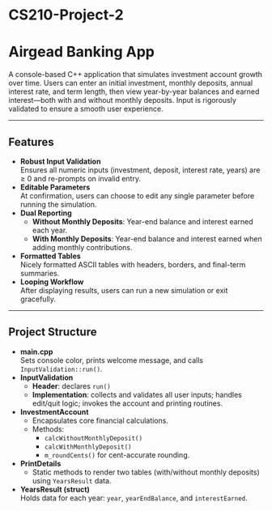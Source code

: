 # CS210-Project-2

# Airgead Banking App

A console-based C++ application that simulates investment account growth over time. Users can enter an initial investment, monthly deposits, annual interest rate, and term length, then view year-by-year balances and earned interest—both with and without monthly deposits. Input is rigorously validated to ensure a smooth user experience. 

---

## Features

- **Robust Input Validation**  
  Ensures all numeric inputs (investment, deposit, interest rate, years) are ≥ 0 and re-prompts on invalid entry.  
- **Editable Parameters**  
  At confirmation, users can choose to edit any single parameter before running the simulation.  
- **Dual Reporting**  
  - **Without Monthly Deposits**: Year-end balance and interest earned each year.  
  - **With Monthly Deposits**: Year-end balance and interest earned when adding monthly contributions.  
- **Formatted Tables**  
  Nicely formatted ASCII tables with headers, borders, and final-term summaries.  
- **Looping Workflow**  
  After displaying results, users can run a new simulation or exit gracefully.

---

## Project Structure

- **main.cpp**  
  Sets console color, prints welcome message, and calls `InputValidation::run()`.  
- **InputValidation**  
  - **Header**: declares `run()`  
  - **Implementation**: collects and validates all user inputs; handles edit/quit logic; invokes the account and printing routines.  
- **InvestmentAccount**  
  - Encapsulates core financial calculations.  
  - Methods:  
    - `calcWithoutMonthlyDeposit()`  
    - `calcWithMonthlyDeposit()`  
    - `m_roundCents()` for cent-accurate rounding.  
- **PrintDetails**  
  - Static methods to render two tables (with/without monthly deposits) using `YearsResult` data.  
- **YearsResult (struct)**  
  Holds data for each year: `year`, `yearEndBalance`, and `interestEarned`.
